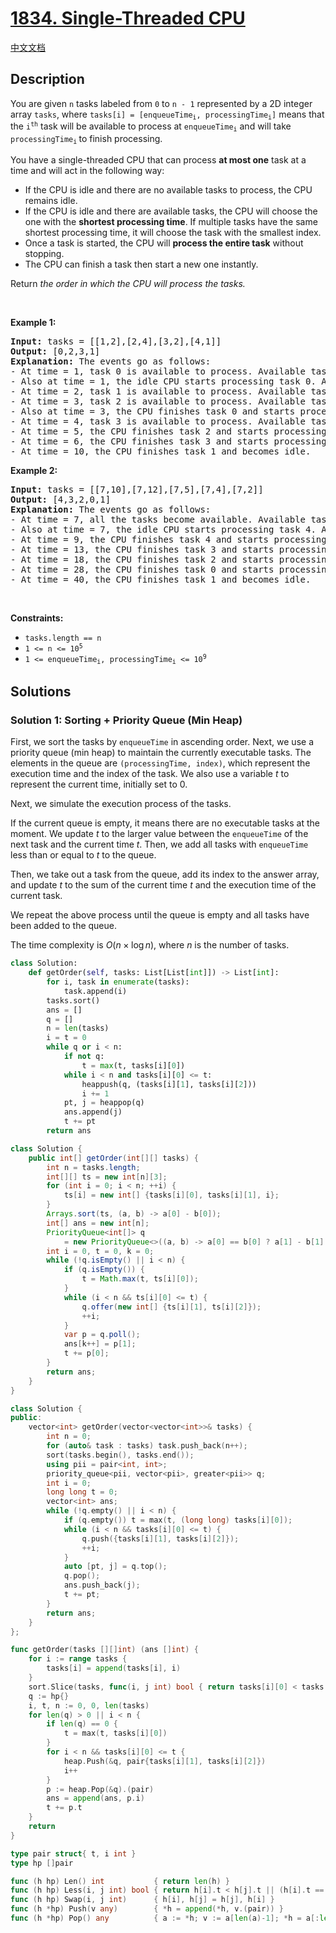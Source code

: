 # [1834. Single-Threaded CPU](https://leetcode.com/problems/single-threaded-cpu)

[中文文档](/solution/1800-1899/1834.Single-Threaded%20CPU/README.md)

<!-- tags:Array,Sorting,Heap (Priority Queue) -->

## Description

<p>You are given <code>n</code>​​​​​​ tasks labeled from <code>0</code> to <code>n - 1</code> represented by a 2D integer array <code>tasks</code>, where <code>tasks[i] = [enqueueTime<sub>i</sub>, processingTime<sub>i</sub>]</code> means that the <code>i<sup>​​​​​​th</sup></code>​​​​ task will be available to process at <code>enqueueTime<sub>i</sub></code> and will take <code>processingTime<sub>i</sub></code><sub> </sub>to finish processing.</p>

<p>You have a single-threaded CPU that can process <strong>at most one</strong> task at a time and will act in the following way:</p>

<ul>
	<li>If the CPU is idle and there are no available tasks to process, the CPU remains idle.</li>
	<li>If the CPU is idle and there are available tasks, the CPU will choose the one with the <strong>shortest processing time</strong>. If multiple tasks have the same shortest processing time, it will choose the task with the smallest index.</li>
	<li>Once a task is started, the CPU will <strong>process the entire task</strong> without stopping.</li>
	<li>The CPU can finish a task then start a new one instantly.</li>
</ul>

<p>Return <em>the order in which the CPU will process the tasks.</em></p>

<p>&nbsp;</p>
<p><strong class="example">Example 1:</strong></p>

<pre>
<strong>Input:</strong> tasks = [[1,2],[2,4],[3,2],[4,1]]
<strong>Output:</strong> [0,2,3,1]
<strong>Explanation: </strong>The events go as follows: 
- At time = 1, task 0 is available to process. Available tasks = {0}.
- Also at time = 1, the idle CPU starts processing task 0. Available tasks = {}.
- At time = 2, task 1 is available to process. Available tasks = {1}.
- At time = 3, task 2 is available to process. Available tasks = {1, 2}.
- Also at time = 3, the CPU finishes task 0 and starts processing task 2 as it is the shortest. Available tasks = {1}.
- At time = 4, task 3 is available to process. Available tasks = {1, 3}.
- At time = 5, the CPU finishes task 2 and starts processing task 3 as it is the shortest. Available tasks = {1}.
- At time = 6, the CPU finishes task 3 and starts processing task 1. Available tasks = {}.
- At time = 10, the CPU finishes task 1 and becomes idle.
</pre>

<p><strong class="example">Example 2:</strong></p>

<pre>
<strong>Input:</strong> tasks = [[7,10],[7,12],[7,5],[7,4],[7,2]]
<strong>Output:</strong> [4,3,2,0,1]
<strong>Explanation</strong><strong>: </strong>The events go as follows:
- At time = 7, all the tasks become available. Available tasks = {0,1,2,3,4}.
- Also at time = 7, the idle CPU starts processing task 4. Available tasks = {0,1,2,3}.
- At time = 9, the CPU finishes task 4 and starts processing task 3. Available tasks = {0,1,2}.
- At time = 13, the CPU finishes task 3 and starts processing task 2. Available tasks = {0,1}.
- At time = 18, the CPU finishes task 2 and starts processing task 0. Available tasks = {1}.
- At time = 28, the CPU finishes task 0 and starts processing task 1. Available tasks = {}.
- At time = 40, the CPU finishes task 1 and becomes idle.
</pre>

<p>&nbsp;</p>
<p><strong>Constraints:</strong></p>

<ul>
	<li><code>tasks.length == n</code></li>
	<li><code>1 &lt;= n &lt;= 10<sup>5</sup></code></li>
	<li><code>1 &lt;= enqueueTime<sub>i</sub>, processingTime<sub>i</sub> &lt;= 10<sup>9</sup></code></li>
</ul>

## Solutions

### Solution 1: Sorting + Priority Queue (Min Heap)

First, we sort the tasks by `enqueueTime` in ascending order. Next, we use a priority queue (min heap) to maintain the currently executable tasks. The elements in the queue are `(processingTime, index)`, which represent the execution time and the index of the task. We also use a variable $t$ to represent the current time, initially set to $0$.

Next, we simulate the execution process of the tasks.

If the current queue is empty, it means there are no executable tasks at the moment. We update $t$ to the larger value between the `enqueueTime` of the next task and the current time $t$. Then, we add all tasks with `enqueueTime` less than or equal to $t$ to the queue.

Then, we take out a task from the queue, add its index to the answer array, and update $t$ to the sum of the current time $t$ and the execution time of the current task.

We repeat the above process until the queue is empty and all tasks have been added to the queue.

The time complexity is $O(n \times \log n)$, where $n$ is the number of tasks.

<!-- tabs:start -->

```python
class Solution:
    def getOrder(self, tasks: List[List[int]]) -> List[int]:
        for i, task in enumerate(tasks):
            task.append(i)
        tasks.sort()
        ans = []
        q = []
        n = len(tasks)
        i = t = 0
        while q or i < n:
            if not q:
                t = max(t, tasks[i][0])
            while i < n and tasks[i][0] <= t:
                heappush(q, (tasks[i][1], tasks[i][2]))
                i += 1
            pt, j = heappop(q)
            ans.append(j)
            t += pt
        return ans
```

```java
class Solution {
    public int[] getOrder(int[][] tasks) {
        int n = tasks.length;
        int[][] ts = new int[n][3];
        for (int i = 0; i < n; ++i) {
            ts[i] = new int[] {tasks[i][0], tasks[i][1], i};
        }
        Arrays.sort(ts, (a, b) -> a[0] - b[0]);
        int[] ans = new int[n];
        PriorityQueue<int[]> q
            = new PriorityQueue<>((a, b) -> a[0] == b[0] ? a[1] - b[1] : a[0] - b[0]);
        int i = 0, t = 0, k = 0;
        while (!q.isEmpty() || i < n) {
            if (q.isEmpty()) {
                t = Math.max(t, ts[i][0]);
            }
            while (i < n && ts[i][0] <= t) {
                q.offer(new int[] {ts[i][1], ts[i][2]});
                ++i;
            }
            var p = q.poll();
            ans[k++] = p[1];
            t += p[0];
        }
        return ans;
    }
}
```

```cpp
class Solution {
public:
    vector<int> getOrder(vector<vector<int>>& tasks) {
        int n = 0;
        for (auto& task : tasks) task.push_back(n++);
        sort(tasks.begin(), tasks.end());
        using pii = pair<int, int>;
        priority_queue<pii, vector<pii>, greater<pii>> q;
        int i = 0;
        long long t = 0;
        vector<int> ans;
        while (!q.empty() || i < n) {
            if (q.empty()) t = max(t, (long long) tasks[i][0]);
            while (i < n && tasks[i][0] <= t) {
                q.push({tasks[i][1], tasks[i][2]});
                ++i;
            }
            auto [pt, j] = q.top();
            q.pop();
            ans.push_back(j);
            t += pt;
        }
        return ans;
    }
};
```

```go
func getOrder(tasks [][]int) (ans []int) {
	for i := range tasks {
		tasks[i] = append(tasks[i], i)
	}
	sort.Slice(tasks, func(i, j int) bool { return tasks[i][0] < tasks[j][0] })
	q := hp{}
	i, t, n := 0, 0, len(tasks)
	for len(q) > 0 || i < n {
		if len(q) == 0 {
			t = max(t, tasks[i][0])
		}
		for i < n && tasks[i][0] <= t {
			heap.Push(&q, pair{tasks[i][1], tasks[i][2]})
			i++
		}
		p := heap.Pop(&q).(pair)
		ans = append(ans, p.i)
		t += p.t
	}
	return
}

type pair struct{ t, i int }
type hp []pair

func (h hp) Len() int           { return len(h) }
func (h hp) Less(i, j int) bool { return h[i].t < h[j].t || (h[i].t == h[j].t && h[i].i < h[j].i) }
func (h hp) Swap(i, j int)      { h[i], h[j] = h[j], h[i] }
func (h *hp) Push(v any)        { *h = append(*h, v.(pair)) }
func (h *hp) Pop() any          { a := *h; v := a[len(a)-1]; *h = a[:len(a)-1]; return v }
```

<!-- tabs:end -->

<!-- end -->
